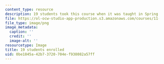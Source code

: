 ```yaml
---
content_type: resource
description: 19 students took this course when it was taught in Spring 2015.
file: https://ol-ocw-studio-app-production.s3.amazonaws.com/courses/11-016j-the-once-and-future-city-spring-2015/0be1845a42b73720704ef938082a57ff_19.png
file_type: image/png
image_metadata:
  caption: ''
  credit: ''
  image-alt: ''
resourcetype: Image
title: 19 students enrolled
uid: 0be1845a-42b7-3720-704e-f938082a57ff
---
```

